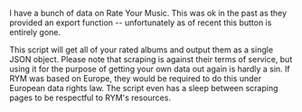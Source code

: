 I have a bunch of data on Rate Your Music. This was ok in the past as they provided an export function -- unfortunately as of recent this button is entirely gone.

This script will get all of your rated albums and output them as a single JSON object. Please note that scraping is against their terms of service, but using it for the purpose of getting your own data out again is hardly a sin. If RYM was based on Europe, they would be required to do this under European data rights law. The script even has a sleep between scraping pages to be respectful to RYM's resources.

